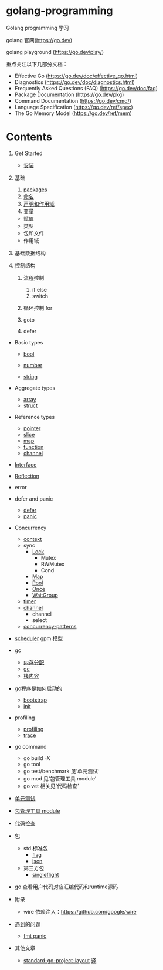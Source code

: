 # golang-programming

Golang programming 学习

golang 官网(https://go.dev)

golang playground (https://go.dev/play/)

重点关注以下几部分文档：
- Effective Go (https://go.dev/doc/effective_go.html)
- Diagnostics (https://go.dev/doc/diagnostics.html)
- Frequently Asked Questions (FAQ) (https://go.dev/doc/faq)
- Package Documentation (https://go.dev/pkg)
- Command Documentation (https://go.dev/cmd/)
- Language Specification (https://go.dev/ref/spec)
- The Go Memory Model (https://go.dev/ref/mem)

# Contents

1. Get Started 

    - [安装](install.md)

2. 基础

    1. [packages](basics/basic/packages.md)
    2. [命名](basics/basic/names.md)
    3. [声明和作用域](basics/basic/declarations-and-scope.md)
    4. 变量

    - 赋值
    - 类型
    - 包和文件
    - 作用域
    
3. 基础数据结构

4. 控制结构

    1. 流程控制
        1. if else
        2. switch

    2. 循环控制 for
    3. goto
    4. defer



- Basic types

    - [bool](basic-types/bool.md)

    - [number](basic-types/number.md)

    - [string](basic-types/string.md)


- Aggregate types
    - [array](aggregate-types/array.md)
    - [struct](aggregate-types/struct.md)
- Reference types
    - [pointer](reference-types/pointer.md)
    - [slice](reference-types/slice.md)
    - [map](reference-types/map.md)
    - [function](reference-types/function.md)
    - [channel](reference-types/channel.md)
- [Interface](interface/interface.md)
- [Reflection](reflect/reflect.md)
- error
- defer and panic
    - [defer](errors/defer.md)
    - [panic](errors/panic.md)
- Concurrency
    - [context](concurrency/context.md)
    - sync
        - [Lock](sync/lock.md)
            - Mutex
            - RWMutex
            - Cond
        - [Map](sync/map.md)
        - [Pool](sync/pool.md)
        - [Once](sync/once.md)
        - [WaitGroup](sync/waitgroup.md)
    - [timer](time/timer.md)
    - [channel](channle/channel.md)
        - channel
        - select
    - [concurrency-patterns](concurrency/patterns.md)
- [scheduler](scheduler/scheduler.md)
    gpm 模型
- gc
    - [内存分配](memery-and-gc/memery-allocator.md)
    - [gc](memery-and-gc/memery-allocator.md)
    - [栈内容](memery-and-gc/stack-allocator.md)
- go程序是如何启动的
    - [bootstrap](init/bootstrap.md)
    - [init](init/init.md)
- profiling
    - [profiling](profiling/profiling.md)
    - [trace](profiling/trace.md)
- go command
    - go build -X
    - go tool
    - go test/benchmark 见’单元测试‘
    - go mod 见‘包管理工具 module’
    - go vet 相关见‘代码检查’
- [单元测试](command/test.md)
- [包管理工具 module](command/module.md)
- [代码检查](command/lint.md)
- 包
    - std 标准包
        - [flag](packages/std/flag.md)
        - [json](packages/std/json.md)
    - 第三方包
        - [singleflight](packages/singleflight/singleflight.md)
- go 查看用户代码对应汇编代码和runtime源码
- 附录
    - wire 依赖注入：https://github.com/google/wire


- 遇到的问题
    - [fmt panic](problem/race-fmt-panic.md)
- 其他文章
    - [standard-go-project-layout](https://github.com/golang-standards/project-layout) [译](posts/standard-go-project-layout.md)

